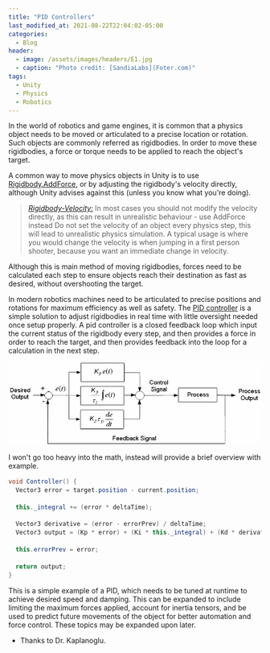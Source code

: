 ```yaml
---
title: "PID Controllers"
last_modified_at: 2021-08-22T22:04:02-05:00
categories:
  - Blog
header:
  - image: /assets/images/headers/E1.jpg
  - caption: "Photo credit: [SandiaLabs](Foter.com)"
tags:
  - Unity
  - Physics
  - Robotics
---
```


In the world of robotics and game engines, it is common that a physics object needs to be moved or articulated to a precise location or rotation. Such objects are commonly referred as rigidbodies. In order to move these rigidbodies, a force or torque needs to be applied to reach the object's target.

A common way to move physics objects in Unity is to use [Rigidbody.AddForce](https://docs.unity3d.com/ScriptReference/Rigidbody.AddForce.html), or by adjusting the rigidbody's velocity directly, although Unity advises against this (unless you know what you're doing).

> <cite><a href="https://docs.unity3d.com/ScriptReference/Rigidbody-velocity.html">Rigidbody-Velocity:</a></cite>
> In most cases you should not modify the velocity directly, as this can 
result in unrealistic behaviour - use AddForce instead
Do not set the velocity of an object every physics step, this will lead 
to unrealistic physics simulation.
A typical usage is where you would change the velocity is when jumping 
in a first person shooter, because you want an immediate change in 
velocity.

Although this is main method of moving rigidbodies, forces need to be calculated each step to ensure objects reach their destination as fast as desired, without overshooting the target.

In modern robotics machines need to be articulated to precise positions and rotations for maximum efficiency as well as safety. The [PID controller](https://en.wikipedia.org/wiki/PID_controller) is a simple solution to adjust rigidbodies in real time with little oversight needed once setup properly.
A pid controller is a closed feedback loop which input the current status of the rigidbody every step, and then provides a force in order to reach the target, and then provides feedback into the loop for a calculation in the next step.

![PID Diagram](/assets/images/pid.png)

I won't go too heavy into the math, instead will provide a brief overview with example.

```C#
void Controller() {
  Vector3 error = target.position - current.position;
  
  this._integral += (error * deltaTime);

  Vector3 derivative = (error - errorPrev) / deltaTime;
  Vector3 output = (Kp * error) + (Ki * this._integral) + (Kd * derivative);

  this.errorPrev = error;

  return output;
}
```

This is a simple example of a PID, which needs to be tuned at runtime to achieve desired speed and damping. This can be expanded to include limiting the maximum forces applied, account for inertia tensors, and be used to predict future movements of the object for better automation and force control. These topics may be expanded upon later.



- Thanks to Dr. Kaplanoglu.

